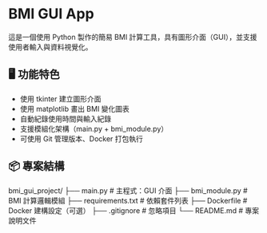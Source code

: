 # BMI GUI App

這是一個使用 Python 製作的簡易 BMI 計算工具，具有圖形介面（GUI），並支援使用者輸入與資料視覺化。

## 🖥 功能特色

- 使用 tkinter 建立圖形介面  
- 使用 matplotlib 畫出 BMI 變化圖表  
- 自動紀錄使用時間與輸入紀錄  
- 支援模組化架構（main.py + bmi_module.py）  
- 可使用 Git 管理版本、Docker 打包執行  

## 📦 專案結構

bmi_gui_project/
├── main.py # 主程式：GUI 介面
├── bmi_module.py # BMI 計算邏輯模組
├── requirements.txt # 依賴套件列表
├── Dockerfile # Docker 建構設定（可選）
├── .gitignore # 忽略項目
└── README.md # 專案說明文件

